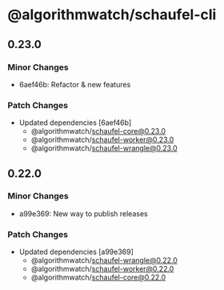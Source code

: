 # @algorithmwatch/schaufel-cli

## 0.23.0

### Minor Changes

- 6aef46b: Refactor & new features

### Patch Changes

- Updated dependencies [6aef46b]
  - @algorithmwatch/schaufel-core@0.23.0
  - @algorithmwatch/schaufel-worker@0.23.0
  - @algorithmwatch/schaufel-wrangle@0.23.0

## 0.22.0

### Minor Changes

- a99e369: New way to publish releases

### Patch Changes

- Updated dependencies [a99e369]
  - @algorithmwatch/schaufel-wrangle@0.22.0
  - @algorithmwatch/schaufel-worker@0.22.0
  - @algorithmwatch/schaufel-core@0.22.0
